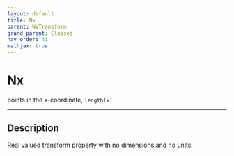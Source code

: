 ```yaml
---
layout: default
title: Nx
parent: WVTransform
grand_parent: Classes
nav_order: 41
mathjax: true
---
```


#  Nx

points in the x-coordinate, `length(x)`


---

## Description
Real valued transform property with no dimensions and no units.

